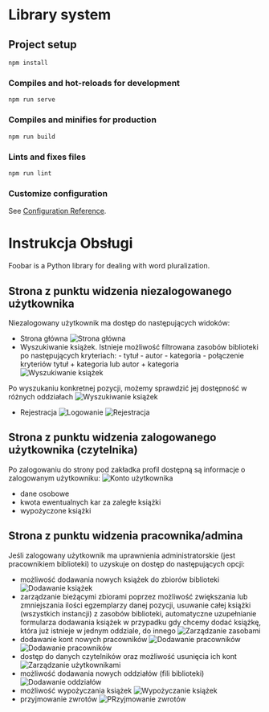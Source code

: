 # Library system

## Project setup
```
npm install
```

### Compiles and hot-reloads for development
```
npm run serve
```

### Compiles and minifies for production
```
npm run build
```

### Lints and fixes files
```
npm run lint
```

### Customize configuration
See [Configuration Reference](https://cli.vuejs.org/config/).

# Instrukcja Obsługi 

Foobar is a Python library for dealing with word pluralization.

## Strona z punktu widzenia niezalogowanego użytkownika

Niezalogowany użytkownik ma dostęp do następujących widoków:
- Strona główna
![Strona główna](./images_readme/13.PNG)
- Wyszukiwanie książek. Istnieje możliwość filtrowana zasobów biblioteki po następujących kryteriach:
             - tytuł
             - autor
             - kategoria
             - połączenie kryteriów tytuł + kategoria lub autor + kategoria 
![Wyszukiwanie książek](./images_readme/1.PNG)

Po wyszukaniu konkretnej pozycji, możemy sprawdzić jej dostępność w różnych oddziałach
![Wyszukiwanie książek](./images_readme/14.PNG)
- Rejestracja
![Logowanie](./images_readme/2.PNG)
![Rejestracja](./images_readme/3.PNG)



## Strona z punktu widzenia zalogowanego użytkownika (czytelnika)

Po zalogowaniu do strony pod zakładka profil dostępną są informacje o zalogowanym użytkowniku:
![Konto użytkownika](./images_readme/12.PNG)
- dane osobowe
- kwota ewentualnych kar za zaległe książki
- wypożyczone książki


## Strona z punktu widzenia pracownika/admina
Jeśli zalogowany użytkownik ma uprawnienia administratorskie (jest pracownikiem biblioteki) to uzyskuje on dostęp do następujących opcji:
- możliwość dodawania nowych książek do zbiorów biblioteki
![Dodawanie książek](./images_readme/4.PNG)
- zarządzanie bieżącymi zbiorami poprzez możliwość zwiększania lub zmniejszania ilości egzemplarzy danej pozycji, usuwanie całej książki (wszystkich instancji) z zasobów biblioteki, automatyczne uzupełnianie formularza dodawania książek w przypadku gdy chcemy dodać książkę, która już istnieje w jednym oddziale, do innego
![Zarządzanie zasobami](./images_readme/5.PNG)
- dodawanie kont nowych pracowników
![Dodawanie pracowników](./images_readme/6.PNG)
![Dodawanie pracowników](./images_readme/7.PNG)
- dostęp do danych czytelników oraz możliwość usunięcia ich kont
![Zarządzanie użytkownikami](./images_readme/8.PNG)
- możliwość dodawania nowych oddziałów (fili biblioteki)
![Dodawanie oddziałów](./images_readme/9.PNG)
- możliwość wypożyczania książek
![Wypożyczanie książek](./images_readme/10.PNG)
- przyjmowanie zwrotów
![PRzyjmowanie zwrotów](./images_readme/11.PNG)
 
